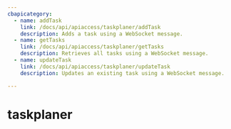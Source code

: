 ```yaml
---
cbapicategory:
  - name: addTask
    link: /docs/api/apiaccess/taskplaner/addTask
    description: Adds a task using a WebSocket message.
  - name: getTasks
    link: /docs/api/apiaccess/taskplaner/getTasks
    description: Retrieves all tasks using a WebSocket message.
  - name: updateTask
    link: /docs/api/apiaccess/taskplaner/updateTask
    description: Updates an existing task using a WebSocket message.

---
```

# taskplaner
<CBAPICategory />
